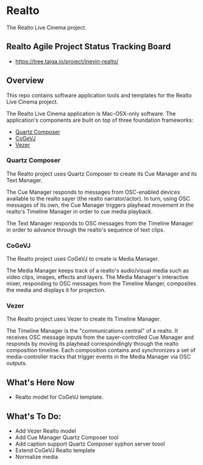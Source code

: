 # Realto
The Realto Live Cinema project.

## Realto Agile Project Status Tracking Board
- https://tree.taiga.io/project/jnevin-realto/

## Overview
This repo contains software application tools and templates for the Realto Live Cinema project.

The Realto Live Cinema application is Mac-OSX-only software. The application's components are built on top of three foundation frameworks: 
- [Quartz Composer](https://developer.apple.com/library/mac/documentation/GraphicsImaging/Conceptual/QuartzComposerUserGuide/qc_intro/qc_intro.html)
- [CoGeVJ](http://imimot.com/cogevj/)
- [Vezer](http://imimot.com/vezer/)

### Quartz Composer
The Realto project uses Quartz Composer to create its Cue Manager and its Text Manager. 

The Cue Manager responds to messages from OSC-enabled devices available to the realto sayer (the realto narrator/actor). In turn, using OSC messages of its own, the Cue Manager triggers playhead movement in the realto's Timeline Manager in order to cue media playback.

The Text Manager responds to OSC messages from the Timeline Manager in order to advance through the realto's sequence of text clips. 

### CoGeVJ
The Realto project uses CoGeVJ to create is Media Manager. 

The Media Manager keeps track of a realto's audio/visual media such as video clips, images, effects and layers. The Media Manager's interactive mixer, responding to OSC messages from the Timeline Manger, composites the media and displays it for projection.

### Vezer
The Realto project uses Vezer to create its Timeline Manager.

The Timeline Manager is the "communications central" of a realto. It receives OSC message inputs from the sayer-controlled Cue Manager and responds by moving its playhead correspondingly through the realto composition timeline. Each composition contains and synchronizes a set of media-controller tracks that trigger events in the Media Manager via OSC outputs. 

## What's Here Now
- Realto model for CoGeVJ template.

## What's To Do:
- Add Vezer Realto model
- Add Cue Manager Quartz Composer tool 
- Add caption support Quartz Composer syphon server toool
- Extend CoGeVJ Realto template
- Normalize media
